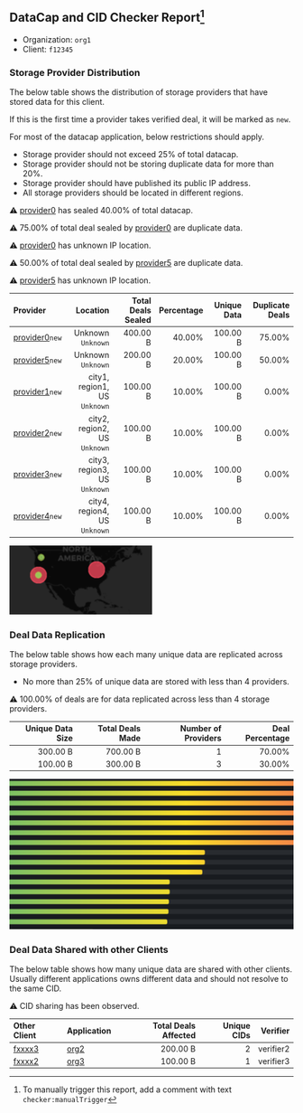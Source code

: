 ## DataCap and CID Checker Report[^1]
 - Organization: `org1`
 - Client: `f12345`
### Storage Provider Distribution
The below table shows the distribution of storage providers that have stored data for this client.

If this is the first time a provider takes verified deal, it will be marked as `new`.

For most of the datacap application, below restrictions should apply.
 - Storage provider should not exceed 25% of total datacap.
 - Storage provider should not be storing duplicate data for more than 20%.
 - Storage provider should have published its public IP address.
 - All storage providers should be located in different regions.

⚠️ [provider0](https://filfox.info/en/address/provider0) has sealed 40.00% of total datacap.

⚠️ 75.00% of total deal sealed by [provider0](https://filfox.info/en/address/provider0) are duplicate data.

⚠️ [provider0](https://filfox.info/en/address/provider0) has unknown IP location.

⚠️ 50.00% of total deal sealed by [provider5](https://filfox.info/en/address/provider5) are duplicate data.

⚠️ [provider5](https://filfox.info/en/address/provider5) has unknown IP location.

| Provider                                                    |                         Location | Total Deals Sealed | Percentage | Unique Data | Duplicate Deals |
| :---------------------------------------------------------- | -------------------------------: | -----------------: | ---------: | ----------: | --------------: |
| [provider0](https://filfox.info/en/address/provider0)`new`  |            Unknown<br/>`Unknown` |           400.00 B |     40.00% |    100.00 B |          75.00% |
| [provider5](https://filfox.info/en/address/provider5)`new`  |            Unknown<br/>`Unknown` |           200.00 B |     20.00% |    100.00 B |          50.00% |
| [provider1](https://filfox.info/en/address/provider1)`new`  | city1, region1, US<br/>`Unknown` |           100.00 B |     10.00% |    100.00 B |           0.00% |
| [provider2](https://filfox.info/en/address/provider2)`new`  | city2, region2, US<br/>`Unknown` |           100.00 B |     10.00% |    100.00 B |           0.00% |
| [provider3](https://filfox.info/en/address/provider3)`new`  | city3, region3, US<br/>`Unknown` |           100.00 B |     10.00% |    100.00 B |           0.00% |
| [provider4](https://filfox.info/en/address/provider4)`new`  | city4, region4, US<br/>`Unknown` |           100.00 B |     10.00% |    100.00 B |           0.00% |

![Provider Distribution](./provider.png)
### Deal Data Replication
The below table shows how each many unique data are replicated across storage providers.
- No more than 25% of unique data are stored with less than 4 providers.

⚠️ 100.00% of deals are for data replicated across less than 4 storage providers.

| Unique Data Size | Total Deals Made | Number of Providers | Deal Percentage |
| ---------------: | ---------------: | ------------------: | --------------: |
|         300.00 B |         700.00 B |                   1 |          70.00% |
|         100.00 B |         300.00 B |                   3 |          30.00% |

![Replication Distribution](./replica.png)
### Deal Data Shared with other Clients
The below table shows how many unique data are shared with other clients.
Usually different applications owns different data and should not resolve to the same CID.

⚠️ CID sharing has been observed.

| Other Client                                    | Application  | Total Deals Affected | Unique CIDs |  Verifier |
| :---------------------------------------------- | :----------- | -------------------: | ----------: | --------: |
| [fxxxx3](https://filfox.info/en/address/fxxxx3) | [org2](url2) |             200.00 B |           2 | verifier2 |
| [fxxxx2](https://filfox.info/en/address/fxxxx2) | [org3](url3) |             100.00 B |           1 | verifier3 |

[^1]: To manually trigger this report, add a comment with text `checker:manualTrigger`
